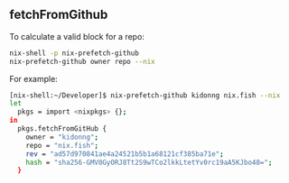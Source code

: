 ## fetchFromGithub
To calculate a valid block for a repo:

```sh
nix-shell -p nix-prefetch-github
nix-prefetch-github owner repo --nix
```

For example:

```sh
[nix-shell:~/Developer]$ nix-prefetch-github kidonng nix.fish --nix
let
  pkgs = import <nixpkgs> {};
in
  pkgs.fetchFromGitHub {
    owner = "kidonng";
    repo = "nix.fish";
    rev = "ad57d970841ae4a24521b5b1a68121cf385ba71e";
    hash = "sha256-GMV0GyORJ8Tt2S9wTCo2lkkLtetYv0rc19aA5KJbo48=";
  }


```
